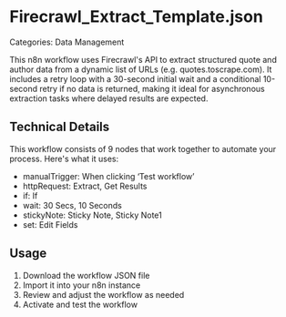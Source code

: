 # Firecrawl_Extract_Template.json

Categories: Data Management

This n8n workflow uses Firecrawl's API to extract structured quote and author data from a dynamic list of URLs (e.g. quotes.toscrape.com). It includes a retry loop with a 30-second initial wait and a conditional 10-second retry if no data is returned, making it ideal for asynchronous extraction tasks where delayed results are expected.

## Technical Details

This workflow consists of 9 nodes that work together to automate your process. Here's what it uses:

- manualTrigger: When clicking ‘Test workflow’
- httpRequest: Extract, Get Results
- if: If
- wait: 30 Secs, 10 Seconds
- stickyNote: Sticky Note, Sticky Note1
- set: Edit Fields

## Usage

1. Download the workflow JSON file
2. Import it into your n8n instance
3. Review and adjust the workflow as needed
4. Activate and test the workflow

